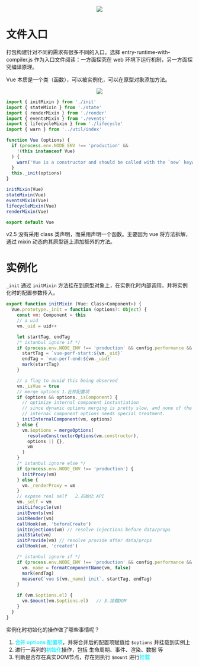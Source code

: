 <p align="center">
  <img src="../images/2.instance/initial-flow.drawio.png"
</p>

# 文件入口

打包构建针对不同的需求有很多不同的入口。选择 entry-runtime-with-compiler.js 作为入口文件阅读：一方面探究在 web 环境下运行机制，另一方面探究编译原理。

Vue 本质是一个类（函数），可以被实例化，可以在原型对象添加方法。

<p align="center">
  <img src="../images/2.instance/vue.drawio.png" />
</p>

```javascript
import { initMixin } from './init'
import { stateMixin } from './state'
import { renderMixin } from './render'
import { eventsMixin } from './events'
import { lifecycleMixin } from './lifecycle'
import { warn } from '../util/index'

function Vue (options) {
  if (process.env.NODE_ENV !== 'production' &&
    !(this instanceof Vue)
  ) {
    warn('Vue is a constructor and should be called with the `new` keyword')
  }
  this._init(options)
}

initMixin(Vue)
stateMixin(Vue)
eventsMixin(Vue)
lifecycleMixin(Vue)
renderMixin(Vue)

export default Vue
```

v2.5 没有采用 class 类声明，而采用声明一个函数。主要因为 vue 将方法拆解，通过 mixin 动态向其原型链上添加额外的方法。

# 实例化

`_init` 通过 `initMixin` 方法挂在到原型对象上，在实例化时内部调用，并将实例化时的配置参数传入。

```javascript
export function initMixin (Vue: Class<Component>) {
  Vue.prototype._init = function (options?: Object) {
    const vm: Component = this
    // a uid
    vm._uid = uid++

    let startTag, endTag
    /* istanbul ignore if */
    if (process.env.NODE_ENV !== 'production' && config.performance && mark) {
      startTag = `vue-perf-start:${vm._uid}`
      endTag = `vue-perf-end:${vm._uid}`
      mark(startTag)
    }

    // a flag to avoid this being observed
    vm._isVue = true
    // merge options 1.合并配置项
    if (options && options._isComponent) {
      // optimize internal component instantiation
      // since dynamic options merging is pretty slow, and none of the
      // internal component options needs special treatment.
      initInternalComponent(vm, options)
    } else {
      vm.$options = mergeOptions(
        resolveConstructorOptions(vm.constructor),
        options || {},
        vm
      )
    }
    /* istanbul ignore else */
    if (process.env.NODE_ENV !== 'production') {
      initProxy(vm)
    } else {
      vm._renderProxy = vm
    }
    // expose real self   2.初始化 API
    vm._self = vm
    initLifecycle(vm)
    initEvents(vm)
    initRender(vm)
    callHook(vm, 'beforeCreate')
    initInjections(vm) // resolve injections before data/props
    initState(vm)
    initProvide(vm) // resolve provide after data/props
    callHook(vm, 'created')

    /* istanbul ignore if */
    if (process.env.NODE_ENV !== 'production' && config.performance && mark) {
      vm._name = formatComponentName(vm, false)
      mark(endTag)
      measure(`vue ${vm._name} init`, startTag, endTag)
    }
    
    if (vm.$options.el) {
      vm.$mount(vm.$options.el)   // 3.挂载DOM
    }
  }
}
```

实例化时初始化的操作做了哪些事情呢？
1. <font color="#33f0ff">**合并 options 配置项**</font>，并将合并后的配置项赋值给 `$options` 并挂载到实例上
2. 进行一系列的<font color="#33f0ff">**初始化**</font>操作，包括 生命周期、事件、渲染、数据 等
3. 判断是否存在真实DOM节点，存在则执行 `$mount` 进行<font color="#33f0ff">**挂载**</font>


